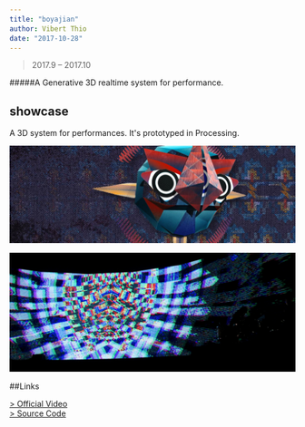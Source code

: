 ```yaml
---
title: "boyajian"
author: Vibert Thio
date: "2017-10-28"
---
```



> 2017.9 – 2017.10

#####A Generative 3D realtime system for performance.

## showcase

A 3D system for performances. It's prototyped in Processing.


![demo](./banner.png)
<!-- ![demo](https://drive.google.com/file/d/1znKw4nCc7PDoVHq2E3-GLr4Qu7BerGCv/view?usp=sharing) -->


![demo](./img-01.jpg)

##Links

[> Official Video][1]  
[> Source Code][2]  

[1]: https://www.youtube.com/watch?v=l4dR3cuzXQo
[2]: https://github.com/vibertthio/boyajian
